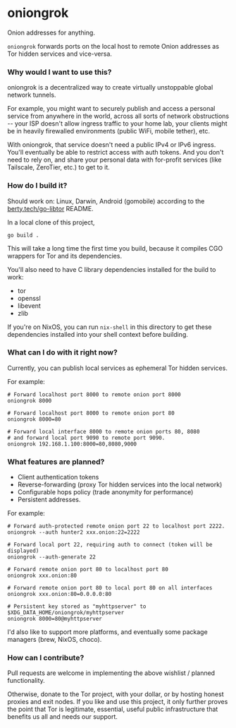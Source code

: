 # oniongrok

Onion addresses for anything.

`oniongrok` forwards ports on the local host to remote Onion addresses as Tor
hidden services and vice-versa.

### Why would I want to use this?

oniongrok is a decentralized way to create virtually unstoppable global network
tunnels.

For example, you might want to securely publish and access a personal service
from anywhere in the world, across all sorts of network obstructions -- your
ISP doesn't allow ingress traffic to your home lab, your clients might be in
heavily firewalled environments (public WiFi, mobile tether), etc.

With oniongrok, that service doesn't need a public IPv4 or IPv6 ingress. You'll
eventually be able to restrict access with auth tokens. And you don't need to
rely on, and share your personal data with for-profit services (like Tailscale,
ZeroTier, etc.) to get to it.

### How do I build it?

Should work on: Linux, Darwin, Android (gomobile) according to the
[berty.tech/go-libtor](https://github.com/berty/go-libtor) README.

In a local clone of this project,

    go build .

This will take a long time the first time you build, because it compiles CGO
wrappers for Tor and its dependencies.

You'll also need to have C library dependencies installed for the build to work:

- tor
- openssl
- libevent
- zlib

If you're on NixOS, you can run `nix-shell` in this directory to get these
dependencies installed into your shell context before building.

### What can I do with it right now?

Currently, you can publish local services as ephemeral Tor hidden services.

For example:

```
# Forward localhost port 8000 to remote onion port 8000
oniongrok 8000

# Forward localhost port 8000 to remote onion port 80
oniongrok 8000=80

# Forward local interface 8000 to remote onion ports 80, 8080
# and forward local port 9090 to remote port 9090.
oniongrok 192.168.1.100:8000=80,8080,9000
```

### What features are planned?

* Client authentication tokens
* Reverse-forwarding (proxy Tor hidden services into the local network)
* Configurable hops policy (trade anonymity for performance)
* Persistent addresses.

For example:

```
# Forward auth-protected remote onion port 22 to localhost port 2222.
oniongrok --auth hunter2 xxx.onion:22=2222

# Forward local port 22, requiring auth to connect (token will be displayed)
oniongrok --auth-generate 22

# Forward remote onion port 80 to localhost port 80
oniongrok xxx.onion:80

# Forward remote onion port 80 to local port 80 on all interfaces
oniongrok xxx.onion:80=0.0.0.0:80

# Persistent key stored as "myhttpserver" to $XDG_DATA_HOME/oniongrok/myhttpserver
oniongrok 8000=80@myhttpserver
```

I'd also like to support more platforms, and eventually some package managers
(brew, NixOS, choco).

### How can I contribute?

Pull requests are welcome in implementing the above wishlist / planned
functionality.

Otherwise, donate to the Tor project, with your dollar, or by hosting honest
proxies and exit nodes. If you like and use this project, it only further
proves the point that Tor is legitimate, essential, useful public
infrastructure that benefits us all and needs our support.
